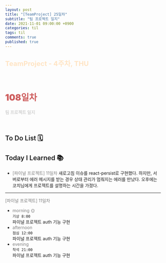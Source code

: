 ```yaml
---
layout: post
title: "[TeamProject] 25일차"
subtitle: "팀 프로젝트 일지"
date: 2021-11-01 09:00:00 +0900
categories: til
tags: til
comments: true
published: true
---
```


## <span style="color:Bisque;font-size: 22px">TeamProject - 4주차, THU</span>

<br />

# **<span style="font-weight:900;color:indianred">108일차</span>**

**<span style="color:lightgray">팀 프로젝트 일지</span>**

<br />

## <span style="font-weight:600">To Do List</span> 🗓

## <span style="font-weight:600">Today I Learned</span> 📚

- <span style="color:gray">[파이널 프로젝트] 11일차</span>
  새로고침 이슈를 react-persist로 구현했다. 하지만, 서버로부터 에러 메시지를 받는 경우 상태 관리가 멈춰지는 에러를 만났다. 오후에는 코치님에게 프로젝트를 설명하는 시간을 가졌다.

---

<span style="color:gray">[파이널 프로젝트] 11일차</span>

- <span style="color:gray">morning 🌞</span> <br>
  `기상 8:00` <br>
  파이널 프로젝트 auth 기능 구현
- <span style="color:gray">afternoon</span> <br>
  `점심 12:00`<br>
  파이널 프로젝트 auth 기능 구현
- <span style="color:gray">evening</span> <br>
  `착석 21:00`<br>
  파이널 프로젝트 auth 기능 구현
